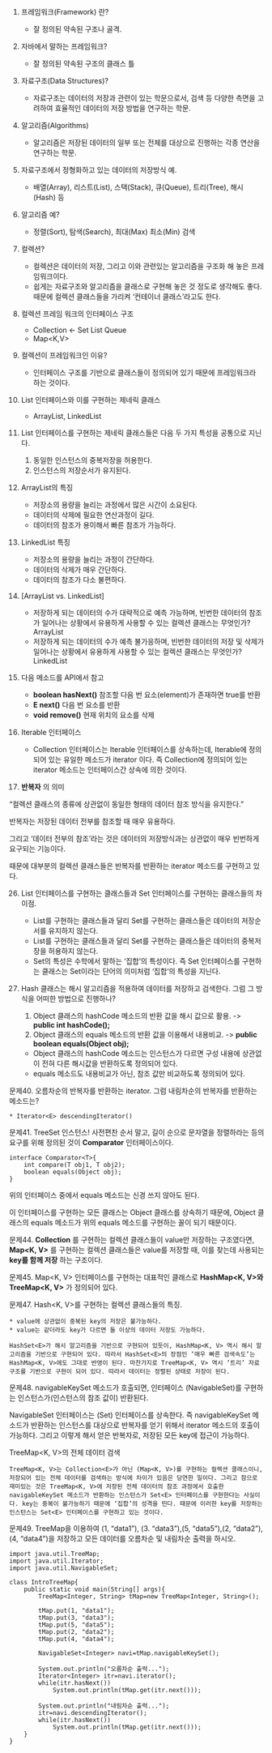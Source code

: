 1. 프레임워크(Framework) 란?

	* 잘 정의된 약속된 구조나 골격.
	
2. 자바에서 말하는 프레임워크?

	* 잘 정의된 약속된 구조의 클래스 틀
	
3. 자료구조(Data Structures)?

	* 자료구조는 데이터의 저장과 관련이 있는 학문으로서, 검색 등 다양한 측면을 고려하여 효율적인 데이터의 저장 방법을 연구하는 학문.
	
4. 알고리즘(Algorithms)

	* 알고리즘은 저장된 데이터의 일부 또는 전체를 대상으로 진행하는 각종 연산을 연구하는 학문.
	
5. 자료구조에서 정형화하고 있는 데이터의 저장방식 예.

	* 배열(Array), 리스트(List), 스택(Stack), 큐(Queue), 트리(Tree), 해시(Hash) 등
	
6. 알고리즘 예?

	* 정렬(Sort), 탐색(Search), 최대(Max) 최소(Min) 검색
	
7. 컬렉션?

	* 컬렉션은 데이터의 저장, 그리고 이와 관련있는 알고리즘을 구조화 해 놓은 프레임워크이다. 
	* 쉽게는 자료구조와 알고리즘을 클래스로 구현해  놓은 것 정도로 생각해도 좋다. 때문에 컬렉션 클래스들을 가리켜 ‘컨테이너 클래스’라고도 한다.

8. 컬렉션 프레임 워크의 인터페이스 구조

	* Collection<E>	<- 		Set<E>		List<E>		Queue<E>		
	* Map<K,V>

9. 컬렉션이 프레임워크인 이유?

	* 인터페이스 구조를 기반으로 클래스들이 정의되어 있기 때문에 프레임워크라 하는 것이다.

10. List<E> 인터페이스와 이를 구현하는 제네릭 클래스

	* ArrayList<E>, LinkedList<E>

11. List<E> 인터페이스를 구현하는 제네릭 클래스들은 다음 두 가지 특성을 공통으로 지닌다.

	1. 동일한 인스턴스의 중복저장을 허용한다.
	2. 인스턴스의 저장순서가 유지된다.

15. ArrayList<E>의 특징

	* 저장소의 용량을 늘리는 과정에서 많은 시간이 소요된다. 
	* 데이터의 삭제에 필요한 연산과정이 길다. 
	* 데이터의 참조가 용이해서 빠른 참조가 가능하다.

17. LinkedList<E> 특징

	* 저장소의 용량을 늘리는 과정이 간단하다. 
	* 데이터의 삭제가 매우 간단하다. 
	* 데이터의 참조가 다소 불편하다. 

18. [ArrayList<E> vs. LinkedList<E>]

	* 저장하게 되는 데이터의 수가 대략적으로 예측 가능하며, 빈번한 데이터의 참조가 일어나는 상황에서 유용하게 사용할 수 있는 컬렉션 클래스는 무엇인가? ArrayList<E>
	* 저장하게 되는 데이터의 수가 예측 불가응하며, 빈번한 데이터의 저장 및 삭제가 일어나는 상황에서 유용하게 사용할 수 있는 컬렉션 클래스는 무엇인가? LinkedList<E>

20. 다음 메소드를 API에서 참고

	* **boolean hasNext()** 참조할 다음 번 요소(element)가 존재하면 true를 반환
	* **E next()** 다음 번 요소를 반환
	* **void remove()** 현재 위치의 요소를 삭제


22. Iterable<E> 인터페이스

	* Collection<E> 인터페이스는 Iterable<E> 인터페이스를 상속하는데,  Iterable<E>에 정의되어 있는 유일한 메소드가 iterator 이다. 즉 Collection<E>에 정의되어 있는 iterator 메소드는 인터페이스간 상속에 의한 것이다.

23. **반복자** 의 의미

“컬렉션 클래스의 종류에 상관없이 동일한 형태의 데이터 참조 방식을 유지한다.”

반복자는 저장된 데이터 전부를 참조할 때 매우 유용하다. 

그리고 ‘데이터 전부의 참조’라는 것은 데이터의 저장방식과는 상관없이 매우 빈번하게 요구되는 기능이다. 

때문에 대부분의 컬렉션 클래스들은 반복자를 반환하는 iterator 메소드를 구현하고 있다.

26. List<E> 인터페이스를 구현하는 클래스들과 Set<E> 인터페이스를 구현하는 클래스들의 차이점.

	* List<E>를 구현하는 클래스들과 달리 Set<E>를 구현하는 클래스들은 데이터의 저장순서를 유지하지 않는다.
	* List<E>를 구현하는 클래스들과 달리 Set<E>를 구현하는 클래스들은 데이터의 중복저장을 허용하지 않는다.
	* Set<E>의 특성은 수학에서 말하는 ‘집합’의 특성이다. 즉 Set<E> 인터페이스를 구현하는 클래스는 Set이라는 단어의 의미처럼 ‘집합’의 특성을 지닌다.



29. Hash<E> 클래스는 해시 알고리즘을 적용하여 데이터를 저장하고 검색한다. 그럼 그 방식을 어떠한 방법으로 진행하나?
	1. Object 클래스의 hashCode 메소드의 반환 값을 해시 값으로 활용. -> **public int hashCode();**
	2. Object 클래스의 equals 메소드의 반환 값을 이용해서 내용비교. -> **public boolean equals(Object obj);**
	* Object 클래스의 hashCode 메소드는 인스턴스가 다르면 구성 내용에 상관없이 전혀 다른 해시값을 반환하도록 정의되어 있다. 
	* equals 메소드도 내용비교가 아닌, 참조 값만 비교하도록 정의되어 있다.


문제40. 오름차순의 반복자를 반환하는 iterator. 그럼 내림차순의 반복자를 반환하는 메소드는?

	* Iterator<E> descendingIterator() 
	
문제41. TreeSet<String> 인스턴스! 사전편찬 순서 말고, 길이 순으로 문자열을 정렬하라는 등의 요구를 위해 정의된 것이 **Comparator<T>** 인터페이스이다.

```
interface Comparator<T>{
	int compare(T obj1, T obj2);
	boolean equals(Object obj);
}
```

위의 인터페이스 중에서 equals 메소드는 신경 쓰지 않아도 된다. 

이 인터페이스를 구현하는 모든 클래스는 Object 클래스를 상속하기 때문에, Object 클래스의 equals 메소드가 위의 equals 메소드를 구현하는 꼴이 되기 때문이다.



문제44. **Collection<E>** 를 구현하는 컬렉션 클래스들이 value만 저장하는 구조였다면,  **Map<K, V>** 를 구현하는 컬렉션 클래스들은 value를 저장할 때, 이를 찾는데 사용되는 **key를 함께 저장** 하는 구조이다.

문제45.  Map<K, V> 인터페이스를 구현하는 대표적인 클래스로 **HashMap<K, V>와 TreeMap<K, V>** 가 정의되어 있다.


문제47. Hash<K, V>를 구현하는 컬렉션 클래스들의 특징.

	* value에 상관없이 중복된 key의 저장은 불가능하다.
	* value는 같더라도 key가 다르면 둘 이상의 데이터 저장도 가능하다.

	HashSet<E>가 해시 알고리즘을 기반으로 구현되어 있듯이, HashMap<K, V> 역시 해시 알고리즘을 기반으로 구현되어 있다. 따라서 HashSet<E>의 장점인 ‘매우 빠른 검색속도’는 HashMap<K, V>에도 그대로 반영이 된다. 마찬가지로 TreeMap<K, V> 역시 ‘트리’ 자료구조를 기반으로 구현이 되어 있다. 따라서 데이터는 정렬된 상태로 저장이 된다.

문제48. navigableKeySet 메소드가 호출되면, 인터페이스 (NavigableSet<E>)를 구현하는 인스턴스가(인스턴스의 참조 값이) 반환된다.

NavigableSet<E> 인터페이스는 (Set<E>) 인터페이스를 상속한다. 즉 navigableKeySet 메소드가 반환하는 인스턴스를 대상으로 반복자를 얻기 위해서 iterator 메소드의 호출이 가능하다. 그리고 이렇게 해서 얻은 반복자로, 저장된 모든 key에 접근이 가능하다.

TreeMap<K, V>의 전체 데이터 검색

	TreeMap<K, V>는 Collection<E>가 아닌 (Map<K, V>)를 구현하는 컬렉션 클래스이니, 저장되어 있는 전체 데이터를 검색하는 방식에 차이가 있음은 당연한 일이다. 그리고 참으로 재미있는 것은 TreeMap<K, V>에 저장된 전체 데이터의 참조 과정에서 호출한 navigableKeySet 메소드가 반환하는 인스턴스가 Set<E> 인터페이스를 구현한다는 사실이다. key는 중복이 불가능하기 때문에 ‘집합’의 성격을 띤다. 때문에 이러한 key를 저장하는 인스턴스는 Set<E> 인터페이스를 구현하고 있는 것이다.

문제49. TreeMap을 이용하여 (1, “data1”), (3. “data3”),(5, “data5”),(2, “data2”),(4, “data4”)을 저장하고 모든 데이터를 오름차순 및 내림차순 출력을 하시오.

```
import java.util.TreeMap;
import java.util.Iterator;
import java.util.NavigableSet;

class IntroTreeMap{
	public static void main(String[] args){
		TreeMap<Integer, String> tMap=new TreeMap<Integer, String>();

		tMap.put(1, "data1");		
		tMap.put(3, "data3");	
		tMap.put(5, "data5");	
		tMap.put(2, "data2");	
		tMap.put(4, "data4");	
		
		NavigableSet<Integer> navi=tMap.navigableKeySet();
		
		System.out.println("오름차순 출력...");
		Iterator<Integer> itr=navi.iterator();
		while(itr.hasNext())
			System.out.println(tMap.get(itr.next()));
		
		System.out.println("내림차순 출력...");
		itr=navi.descendingIterator();
		while(itr.hasNext())
			System.out.println(tMap.get(itr.next()));	
	}
}
```